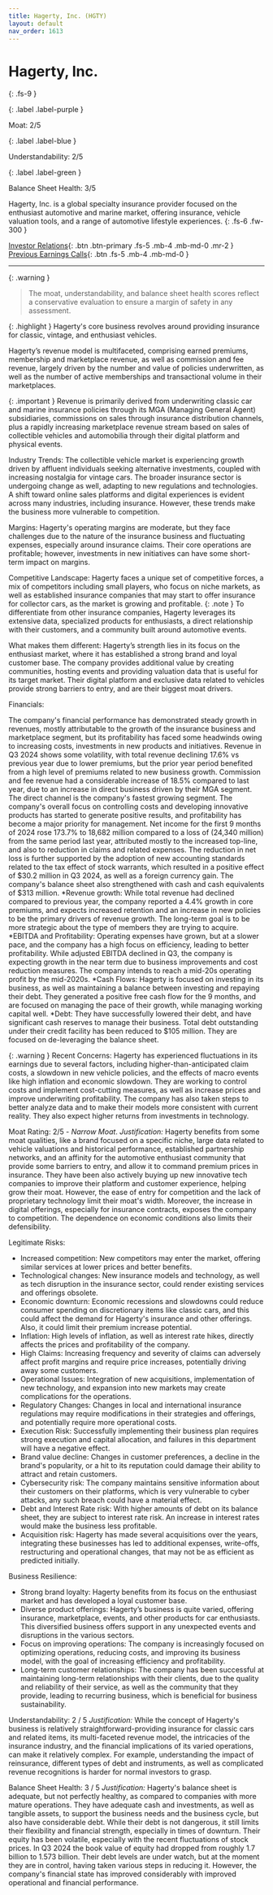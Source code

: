 ```yaml
---
title: Hagerty, Inc. (HGTY)
layout: default
nav_order: 1613
---
```


# Hagerty, Inc.
{: .fs-9 }

{: .label .label-purple }

Moat: 2/5

{: .label .label-blue }

Understandability: 2/5

{: .label .label-green }

Balance Sheet Health: 3/5

Hagerty, Inc. is a global specialty insurance provider focused on the enthusiast automotive and marine market, offering insurance, vehicle valuation tools, and a range of automotive lifestyle experiences.
{: .fs-6 .fw-300 }

[Investor Relations](https://www.google.com/search?q=HGTY+investor+relations){: .btn .btn-primary .fs-5 .mb-4 .mb-md-0 .mr-2 }
[Previous Earnings Calls](https://discountingcashflows.com/company/HGTY/transcripts/){: .btn .fs-5 .mb-4 .mb-md-0 }

---

{: .warning }
>The moat, understandability, and balance sheet health scores reflect a conservative evaluation to ensure a margin of safety in any assessment.



{: .highlight }
Hagerty's core business revolves around providing insurance for classic, vintage, and enthusiast vehicles.

Hagerty’s revenue model is multifaceted, comprising earned premiums, membership and marketplace revenue, as well as commission and fee revenue, largely driven by the number and value of policies underwritten, as well as the number of active memberships and transactional volume in their marketplaces.

{: .important }
Revenue is primarily derived from underwriting classic car and marine insurance policies through its MGA (Managing General Agent) subsidiaries, commissions on sales through insurance distribution channels, plus a rapidly increasing marketplace revenue stream based on sales of collectible vehicles and automobilia through their digital platform and physical events.

Industry Trends: The collectible vehicle market is experiencing growth driven by affluent individuals seeking alternative investments, coupled with increasing nostalgia for vintage cars. The broader insurance sector is undergoing change as well, adapting to new regulations and technologies. A shift toward online sales platforms and digital experiences is evident across many industries, including insurance. However, these trends make the business more vulnerable to competition.

Margins: Hagerty's operating margins are moderate, but they face challenges due to the nature of the insurance business and fluctuating expenses, especially around insurance claims. Their core operations are profitable; however, investments in new initiatives can have some short-term impact on margins.

Competitive Landscape: Hagerty faces a unique set of competitive forces, a mix of competitors including small players, who focus on niche markets, as well as established insurance companies that may start to offer insurance for collector cars, as the market is growing and profitable. 
{: .note }
To differentiate from other insurance companies, Hagerty leverages its extensive data, specialized products for enthusiasts, a direct relationship with their customers, and a community built around automotive events.

What makes them different: Hagerty’s strength lies in its focus on the enthusiast market, where it has established a strong brand and loyal customer base. The company provides additional value by creating communities, hosting events and providing valuation data that is useful for its target market. Their digital platform and exclusive data related to vehicles provide strong barriers to entry, and are their biggest moat drivers.

Financials:

The company's financial performance has demonstrated steady growth in revenues, mostly attributable to the growth of the insurance business and marketplace segment, but its profitability has faced some headwinds owing to increasing costs, investments in new products and initiatives.
Revenue in Q3 2024 shows some volatility, with total revenue declining 17.6% vs previous year due to lower premiums, but the prior year period benefited from a high level of premiums related to new business growth. Commission and fee revenue had a considerable increase of 18.5% compared to last year, due to an increase in direct business driven by their MGA segment. The direct channel is the company's fastest growing segment. The company's overall focus on controlling costs and developing innovative products has started to generate positive results, and profitability has become a major priority for management.
Net income for the first 9 months of 2024 rose 173.7% to 18,682 million compared to a loss of (24,340 million) from the same period last year, attributed mostly to the increased top-line, and also to reduction in claims and related expenses. The reduction in net loss is further supported by the adoption of new accounting standards related to the tax effect of stock warrants, which resulted in a positive effect of $30.2 million in Q3 2024, as well as a foreign currency gain. The company's balance sheet also strengthened with cash and cash equivalents of $313 million.
  *Revenue growth: While total revenue had declined compared to previous year, the company reported a 4.4% growth in core premiums, and expects increased retention and an increase in new policies to be the primary drivers of revenue growth. The long-term goal is to be more strategic about the type of members they are trying to acquire. 
 *EBITDA and Profitability: Operating expenses have grown, but at a slower pace, and the company has a high focus on efficiency, leading to better profitability. While adjusted EBITDA declined in Q3, the company is expecting growth in the near term due to business improvements and cost reduction measures. The company intends to reach a mid-20s operating profit by the mid-2020s.
  *Cash Flows: Hagerty is focused on investing in its business, as well as maintaining a balance between investing and repaying their debt. They generated a positive free cash flow for the 9 months, and are focused on managing the pace of their growth, while managing working capital well.
  *Debt: They have successfully lowered their debt, and have significant cash reserves to manage their business. Total debt outstanding under their credit facility has been reduced to $105 million. They are focused on de-leveraging the balance sheet.

{: .warning }
Recent Concerns: Hagerty has experienced fluctuations in its earnings due to several factors, including higher-than-anticipated claim costs, a slowdown in new vehicle policies, and the effects of macro events like high inflation and economic slowdown. They are working to control costs and implement cost-cutting measures, as well as increase prices and improve underwriting profitability. The company has also taken steps to better analyze data and to make their models more consistent with current reality. They also expect higher returns from investments in technology.

Moat Rating: 2/5 - *Narrow Moat*.
  *Justification:* Hagerty benefits from some moat qualities, like a brand focused on a specific niche, large data related to vehicle valuations and historical performance, established partnership networks, and an affinity for the automotive enthusiast community that provide some barriers to entry, and allow it to command premium prices in insurance. They have been also actively buying up new innovative tech companies to improve their platform and customer experience, helping grow their moat. However, the ease of entry for competition and the lack of proprietary technology limit their moat's width. Moreover, the increase in digital offerings, especially for insurance contracts, exposes the company to competition. The dependence on economic conditions also limits their defensibility.

Legitimate Risks:

*   Increased competition: New competitors may enter the market, offering similar services at lower prices and better benefits.
*   Technological changes: New insurance models and technology, as well as tech disruption in the insurance sector, could render existing services and offerings obsolete.
  *   Economic downturn: Economic recessions and slowdowns could reduce consumer spending on discretionary items like classic cars, and this could affect the demand for Hagerty's insurance and other offerings. Also, it could limit their premium increase potential.
*   Inflation: High levels of inflation, as well as interest rate hikes, directly affects the prices and profitability of the company.
  *   High Claims: Increasing frequency and severity of claims can adversely affect profit margins and require price increases, potentially driving away some customers.
*   Operational Issues: Integration of new acquisitions, implementation of new technology, and expansion into new markets may create complications for the operations.
*   Regulatory Changes: Changes in local and international insurance regulations may require modifications in their strategies and offerings, and potentially require more operational costs.
*   Execution Risk: Successfully implementing their business plan requires strong execution and capital allocation, and failures in this department will have a negative effect.
*   Brand value decline: Changes in customer preferences, a decline in the brand's popularity, or a hit to its reputation could damage their ability to attract and retain customers.
*  Cybersecurity risk: The company maintains sensitive information about their customers on their platforms, which is very vulnerable to cyber attacks, any such breach could have a material effect.
*  Debt and Interest Rate risk: With higher amounts of debt on its balance sheet, they are subject to interest rate risk. An increase in interest rates would make the business less profitable. 
*  Acquisition risk: Hagerty has made several acquisitions over the years, integrating these businesses has led to additional expenses, write-offs, restructuring and operational changes, that may not be as efficient as predicted initially.

Business Resilience:

*   Strong brand loyalty: Hagerty benefits from its focus on the enthusiast market and has developed a loyal customer base.
*   Diverse product offerings: Hagerty’s business is quite varied, offering insurance, marketplace, events, and other products for car enthusiasts. This diversified business offers support in any unexpected events and disruptions in the various sectors.
*   Focus on improving operations: The company is increasingly focused on optimizing operations, reducing costs, and improving its business model, with the goal of increasing efficiency and profitability.
*   Long-term customer relationships: The company has been successful at maintaining long-term relationships with their clients, due to the quality and reliability of their service, as well as the community that they provide, leading to recurring business, which is beneficial for business sustainability.

Understandability: 2 / 5
 *Justification:* While the concept of Hagerty's business is relatively straightforward-providing insurance for classic cars and related items, its multi-faceted revenue model, the intricacies of the insurance industry, and the financial implications of its varied operations, can make it relatively complex. For example, understanding the impact of reinsurance, different types of debt and instruments, as well as complicated revenue recognitions is harder for normal investors to grasp.

Balance Sheet Health: 3 / 5
  *Justification:* Hagerty's balance sheet is adequate, but not perfectly healthy, as compared to companies with more mature operations. They have adequate cash and investments, as well as tangible assets, to support the business needs and the business cycle, but also have considerable debt. While their debt is not dangerous, it still limits their flexibility and financial strength, especially in times of downturn.
 Their equity has been volatile, especially with the recent fluctuations of stock prices. In Q3 2024 the book value of equity had dropped from roughly 1.7 billion to 1.573 billion. Their debt levels are under watch, but at the moment they are in control, having taken various steps in reducing it. However, the company's financial state has improved considerably with improved operational and financial performance.
